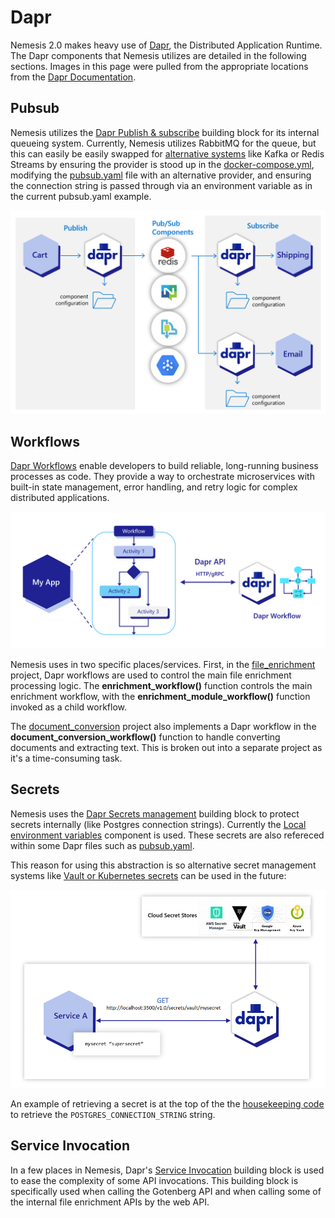 # Dapr

Nemesis 2.0 makes heavy use of [Dapr](https://dapr.io/), the Distributed Application Runtime. The Dapr components that Nemesis utilizes are detailed in the following sections. Images in this page were pulled from the appropriate locations from the [Dapr Documentation](https://docs.dapr.io/).

## Pubsub

Nemesis utilizes the [Dapr Publish & subscribe](https://docs.dapr.io/developing-applications/building-blocks/pubsub/) building block for its internal queueing system. Currently, Nemesis utilizes RabbitMQ for the queue, but this can easily be easily swapped for [alternative systems](https://docs.dapr.io/reference/components-reference/supported-pubsub/) like Kafka or Redis Streams by ensuring the provider is stood up in the [docker-compose.yml](https://github.com/SpecterOps/Nemesis/tree/main/docker-compose.yml), modifying the [pubsub.yaml](https://github.com/SpecterOps/Nemesis/tree/main/infra/dapr/components/pubsub.yaml) file with an alternative provider, and ensuring the connection string is passed through via an environment variable as in the current pubsub.yaml example.

![Dapr Pubsub](images/dapr-pubsub-overview-components.png)

## Workflows

[Dapr Workflows](https://docs.dapr.io/developing-applications/building-blocks/workflow/workflow-overview/) enable developers to build reliable, long-running business processes as code. They provide a way to orchestrate microservices with built-in state management, error handling, and retry logic for complex distributed applications.

![Dapr Workflow Overview](images/dapr-workflow-overview.png)

Nemesis uses in two specific places/services. First, in the [file_enrichment](https://github.com/SpecterOps/Nemesis/tree/main/projects/file_enrichment/file_enrichment/workflow.py) project, Dapr workflows are used to control the main file enrichment processing logic. The **enrichment_workflow()** function controls the main enrichment workflow, with the **enrichment_module_workflow()** function invoked as a child workflow.

The [document_conversion](https://github.com/SpecterOps/Nemesis/tree/main/projects/document_conversion/document_conversion/main.py) project also implements a Dapr workflow in the **document_conversion_workflow()** function to handle converting documents and extracting text. This is broken out into a separate project as it's a time-consuming task.

## Secrets

Nemesis uses the [Dapr Secrets management](https://docs.dapr.io/developing-applications/building-blocks/secrets/secrets-overview/) building block to protect secrets internally (like Postgres connection strings). Currently the [Local environment variables](https://docs.dapr.io/reference/components-reference/supported-secret-stores/envvar-secret-store/) component is used. These secrets are also refereced within some Dapr files such as [pubsub.yaml](https://github.com/SpecterOps/Nemesis/tree/main/infra/dapr/components/pubsub.yaml).

This reason for using this abstraction is so alternative secret management systems like [Vault or Kubernetes secrets](https://docs.dapr.io/reference/components-reference/supported-secret-stores/) can be used in the future:

![Dapr Secrets](images/dapr-secrets-overview-cloud-stores.png)

An example of retrieving a secret is at the top of the the [housekeeping code](https://github.com/SpecterOps/Nemesis/blob/main/projects/housekeeping/housekeeping/main.py) to retrieve the `POSTGRES_CONNECTION_STRING` string.

## Service Invocation

In a few places in Nemesis, Dapr's [Service Invocation](https://docs.dapr.io/developing-applications/building-blocks/service-invocation/service-invocation-overview/) building block is used to ease the complexity of some API invocations. This building block is specifically used when calling the Gotenberg API and when calling some of the internal file enrichment APIs by the web API.
